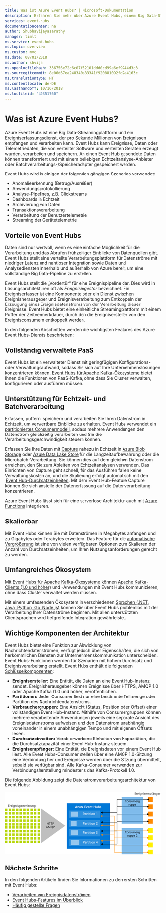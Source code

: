 ```yaml
---
title: Was ist Azure Event Hubs? | Microsoft-Dokumentation
description: Erfahren Sie mehr über Azure Event Hubs, einem Big Data-Streamingdienst, der Millionen von Ereignissen pro Sekunde erfasst.
services: event-hubs
documentationcenter: na
author: ShubhaVijayasarathy
manager: timlt
ms.service: event-hubs
ms.topic: overview
ms.custom: mvc
ms.date: 08/01/2018
ms.author: shvija
ms.openlocfilehash: 336756e72c6c07f52101ddd0cd99a6ef9744d3c3
ms.sourcegitcommit: 8e06d67ea248340a83341f920881092fd2a4163c
ms.translationtype: HT
ms.contentlocale: de-DE
ms.lasthandoff: 10/16/2018
ms.locfileid: "49351760"
---
```

# <a name="what-is-azure-event-hubs"></a>Was ist Azure Event Hubs?

Azure Event Hubs ist eine Big Data-Streamingplattform und ein Ereigniserfassungsdienst, der pro Sekunde Millionen von Ereignissen empfangen und verarbeiten kann. Event Hubs kann Ereignisse, Daten oder Telemetriedaten, die von verteilter Software und verteilten Geräten erzeugt wurden, verarbeiten und speichern. An einen Event Hub gesendete Daten können transformiert und mit einem beliebigen Echtzeitanalyse-Anbieter oder Batchverarbeitungs-/Speicheradapter gespeichert werden. 

Event Hubs wird in einigen der folgenden gängigen Szenarios verwendet:

- Anomalieerkennung (Betrug/Ausreißer)
- Anwendungsprotokollierung
- Analyse-Pipelines, z.B. Clickstreams
- Dashboards in Echtzeit
- Archivierung von Daten
- Transaktionsverarbeitung
- Verarbeitung der Benutzertelemetrie
- Streaming der Gerätetelemetrie 

## <a name="why-use-event-hubs"></a>Vorteile von Event Hubs

Daten sind nur wertvoll, wenn es eine einfache Möglichkeit für die Verarbeitung und das Abrufen frühzeitiger Einblicke von Datenquellen gibt. Event Hubs stellt eine verteilte Verarbeitungsplattform für Datenströme mit niedriger Latenz und nahtloser Integration sowie Daten und Analysediensten innerhalb und außerhalb von Azure bereit, um eine vollständige Big Data-Pipeline zu erstellen.

Event Hubs stellt die „Vordertür“ für eine Ereignispipeline dar. Dies wird in Lösungsarchitekturen oft als *Ereignisingestor* bezeichnet. Ein Ereigniserfasser ist eine Komponente oder ein Dienst zwischen Ereignisherausgeber und Ereignisverarbeitung zum Entkoppeln der Erzeugung eines Ereignisdatenstroms von der Verarbeitung dieser Ereignisse. Event Hubs bietet eine einheitliche Streamingplattform mit einem Puffer der Zeitvermerkdauer, durch den die Ereignisersteller von den Ereignisconsumern entkoppelt werden. 

In den folgenden Abschnitten werden die wichtigsten Features des Azure Event Hubs-Diensts beschrieben: 

## <a name="fully-managed-paas"></a>Vollständig verwaltete PaaS 

Event Hubs ist ein verwalteter Dienst mit geringfügigen Konfigurations- oder Verwaltungsaufwand, sodass Sie sich auf Ihre Unternehmenslösungen konzentrieren können. [Event Hubs für Apache Kafka-Ökosysteme](event-hubs-for-kafka-ecosystem-overview.md) bietet Ihnen die Funktionen von PaaS-Kafka, ohne dass Sie Cluster verwalten, konfigurieren oder ausführen müssen.

## <a name="support-for-real-time-and-batch-processing"></a>Unterstützung für Echtzeit- und Batchverarbeitung

Erfassen, puffern, speichern und verarbeiten Sie Ihren Datenstrom in Echtzeit, um verwertbare Einblicke zu erhalten. Event Hubs verwendet ein [partitioniertes Consumermodell](event-hubs-features.md#partitions), sodass mehrere Anwendungen den Datenstrom gleichzeitig verarbeiten und Sie die Verarbeitungsgeschwindigkeit steuern können.

Erfassen Sie Ihre Daten mit [Capture](event-hubs-capture-overview.md) nahezu in Echtzeit in [Azure Blob Storage](https://azure.microsoft.com/services/storage/blobs/) oder [Azure Data Lake Store](https://azure.microsoft.com/services/data-lake-store/) für die Langzeitaufbewahrung oder die Microbatch-Verarbeitung. Sie können dies auf dem gleichen Datenstrom erreichen, den Sie zum Ableiten von Echtzeitanalysen verwenden. Das Einrichten von Capture geht schnell, für das Ausführen fallen keine Verwaltungskosten an, und die Skalierung erfolgt automatisch mit den  [Event Hub-Durchsatzeinheiten](event-hubs-features.md#throughput-units). Mit dem Event Hub-Feature Capture können Sie sich anstelle der Datenerfassung auf die Datenverarbeitung konzentrieren.

Azure Event Hubs lässt sich für eine serverlose Architektur auch mit [Azure Functions](/azure/azure-functions/) integrieren.

## <a name="scalable"></a>Skalierbar 

Mit Event Hubs können Sie mit Datenströmen in Megabytes anfangen und zu Gigabytes oder Terabytes erweitern. Das Feature für die [automatische Vergrößerung](event-hubs-auto-inflate.md) ist eine von vielen verfügbaren Optionen zum Skalieren der Anzahl von Durchsatzeinheiten, um Ihren Nutzungsanforderungen gerecht zu werden. 

## <a name="rich-ecosystem"></a>Umfangreiches Ökosystem

Mit [Event Hubs für Apache Kafka-Ökosysteme](event-hubs-for-kafka-ecosystem-overview.md) können [Apache Kafka-Clients (1.0 und höher)](https://kafka.apache.org/) und -Anwendungen mit Event Hubs kommunizieren, ohne dass Cluster verwaltet werden müssen.
 
Mit einem umfassenden Ökosystem in verschiedenen [Sprachen (.NET, Java, Python, Go, Node.js)](https://github.com/Azure/azure-event-hubs) können Sie über Event Hubs problemlos mit der Verarbeitung Ihrer Datenströme beginnen. Mit allen unterstützten Clientsprachen wird tiefgreifende Integration gewährleistet.

## <a name="key-architecture-components"></a>Wichtige Komponenten der Architektur

Event Hubs bietet eine Funktion zur Abwicklung von Nachrichtendatenströmen, verfügt jedoch über Eigenschaften, die sich von herkömmlichen Diensten zur Unternehmenskommunikation unterscheiden. Event Hubs-Funktionen werden für Szenarien mit hohem Durchsatz und Ereignisverarbeitung erstellt. Event Hubs enthält die folgenden [Schlüsselkomponenten](event-hubs-features.md):

- **Ereignisersteller:** Eine Entität, die Daten an eine Event Hub-Instanz sendet. Ereignisherausgeber können Ereignisse über HTTPS, AMQP 1.0 oder Apache Kafka (1.0 und höher) veröffentlichen.
- **Partitionen:** Jeder Consumer liest nur eine bestimmte Teilmenge oder Partition des Nachrichtendatenstroms.
- **Verbrauchergruppen:** Eine Ansicht (Status, Position oder Offset) einer vollständigen Event Hub-Instanz. Mithilfe von Consumergruppen können mehrere verarbeitende Anwendungen jeweils eine separate Ansicht des Ereignisdatenstroms aufweisen und den Datenstrom unabhängig voneinander in einem unabhängigen Tempo und mit eigenen Offsets lesen.
- **Durchsatzeinheiten:** Vorab erworbene Einheiten von Kapazitäten, die die Durchsatzkapazität einer Event Hub-Instanz steuern.
- **Ereignisempfänger:** Eine Entität, die Ereignisdaten von einem Event Hub liest. Alle Event Hubs-Consumer stellen über eine AMQP 1.0-Sitzung eine Verbindung her und Ereignisse werden über die Sitzung übermittelt, sobald sie verfügbar sind. Alle Kafka-Consumer verwenden zur Verbindungsherstellung mindestens das Kafka-Protokoll 1.0.

Die folgende Abbildung zeigt die Datenstromverarbeitungsarchitektur von Event Hubs:

![Event Hubs](./media/event-hubs-about/event_hubs_architecture.png)


## <a name="next-steps"></a>Nächste Schritte

In den folgenden Artikeln finden Sie Informationen zu den ersten Schritten mit Event Hubs:

* [Verarbeiten von Ereignisdatenströmen](event-hubs-quickstart-portal.md)
* [Event Hubs-Features im Überblick](event-hubs-features.md)
* [Häufig gestellte Fragen](event-hubs-faq.md)


